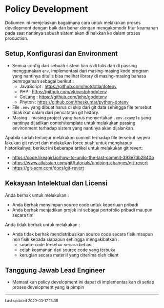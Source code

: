 # Policy Development

Dokumen ini menjelaskan bagaimana cara untuk melakukan proses development dengan baik dan benar 
dengan mengakomodir fitur keamanan pada saat nantinya sebuah sistem akan di naikkan ke dalam proses
production.

## Setup, Konfigurasi dan Environment

- Semua config dari sebuah sistem harus di tulis dan di passing menggunakan `env`, implementasi dari 
  masing-masing kode program yang nantinya ditulis bisa melihat library di masing-masing bahasa
  pemrogaman sebagai berikut :
  - JavaScript : https://github.com/motdotla/dotenv
  - PHP : https://github.com/vlucas/phpdotenv
  - GoLang : https://github.com/joho/godotenv
  - Phyton : https://github.com/theskumar/python-dotenv
- File `.env` yang dibuat harus di skip dari git data sehingga file tersebut tidak ikut dalam dari
  pencatatan git history.
- Masing - masing project yang harus menyertakan `.env.example` yang nantinya dijadikan contoh/template
  untuk melakukan passing environment terhadap sistem yang nantinya akan dijalankan.

Apabila sudah terlanjur melakukan commit terhadap file tersebut segera lakukan git revert dan melakukan 
force push untuk menghapus historikalnya, berikut ini beberapa artikel untuk melakukan git revert:

- https://code.likeagirl.io/how-to-undo-the-last-commit-393e7db2840b
- https://www.atlassian.com/git/tutorials/undoing-changes/git-revert
- https://git-scm.com/docs/git-revert

## Kekayaan Intelektual dan Licensi

Anda berhak untuk melakukan :

- Anda berhak menyimpan source code untuk keperluan pribadi
- Anda berhak menjadikan projek ini sebagai portofolio pribadi maupun secara tim

Anda tidak berhak untuk melakukan :

- Anda tidak berhak mendistribusikan source code secara fisik maupun non fisik kepada siapapun 
  sehingga mengakibatkan :
  - source code tersebar secara bebas
  - celah keamanan dari source code yang terbuka
  - kerugian secara materiil yang diterima oleh client

## Tanggung Jawab Lead Engineer

- Memastikan policy development ini dapat di implementasikan di setiap proses development yang ia 
  pimpin

---

<small>Last updated 2020-03-17 13:35</small>